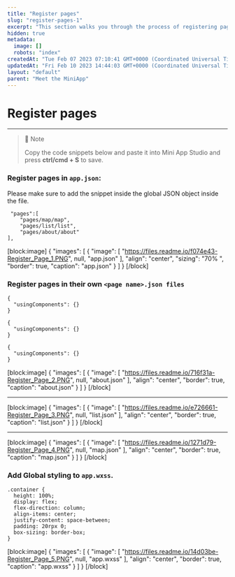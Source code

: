 ```yaml
---
title: "Register pages"
slug: "register-pages-1"
excerpt: "This section walks you through the process of registering pages in various files."
hidden: true
metadata: 
  image: []
  robots: "index"
createdAt: "Tue Feb 07 2023 07:10:41 GMT+0000 (Coordinated Universal Time)"
updatedAt: "Fri Feb 10 2023 14:44:03 GMT+0000 (Coordinated Universal Time)"
layout: "default"
parent: "Meet the MiniApp"
---
```

# Register pages 
*** 
> 📝 Note
> 
> Copy the code snippets below and paste it into Mini App Studio and press **ctrl/cmd + S** to save.

### Register pages in `app.json`:

 Please make sure to add the snippet inside the global JSON object inside the file.

```Text app.json
 "pages":[
    "pages/map/map",
    "pages/list/list",
    "pages/about/about"
],
```

[block:image]
{
  "images": [
    {
      "image": [
        "https://files.readme.io/f074e43-Register_Page_1.PNG",
        null,
        "app.json"
      ],
      "align": "center",
      "sizing": "70% ",
      "border": true,
      "caption": "app.json"
    }
  ]
}
[/block]


### Register pages in their own `<page name>.json files`

```Text about.json
{
  "usingComponents": {}
}
```
```Text list.json
{
  "usingComponents": {}
}
```
```Text map.json
{
  "usingComponents": {}
}
```

[block:image]
{
  "images": [
    {
      "image": [
        "https://files.readme.io/716f31a-Register_Page_2.PNG",
        null,
        "about.json"
      ],
      "align": "center",
      "border": true,
      "caption": "about.json"
    }
  ]
}
[/block]


***

[block:image]
{
  "images": [
    {
      "image": [
        "https://files.readme.io/e726661-Register_Page_3.PNG",
        null,
        "list.json"
      ],
      "align": "center",
      "border": true,
      "caption": "list.json"
    }
  ]
}
[/block]


***

[block:image]
{
  "images": [
    {
      "image": [
        "https://files.readme.io/1271d79-Register_Page_4.PNG",
        null,
        "map.json"
      ],
      "align": "center",
      "border": true,
      "caption": "map.json"
    }
  ]
}
[/block]


### Add Global styling to `app.wxss`.

```Text app.wxss
.container {
  height: 100%;
  display: flex;
  flex-direction: column;
  align-items: center;
  justify-content: space-between;
  padding: 20rpx 0;
  box-sizing: border-box;
}
```

[block:image]
{
  "images": [
    {
      "image": [
        "https://files.readme.io/14d03be-Register_Page_5.PNG",
        null,
        "app.wxss"
      ],
      "align": "center",
      "border": true,
      "caption": "app.wxss"
    }
  ]
}
[/block]
